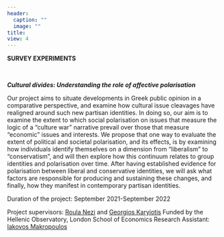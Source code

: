 ```yaml
---
header:
  caption: ""
  image: ""
title:
view: 4
---
```


**SURVEY EXPERIMENTS**

<br>

**_Cultural divides: Understanding the role of affective polarisation_**

Our project aims to situate developments in Greek public opinion in a comparative perspective, and examine
how cultural issue cleavages have realigned around such new partisan identities. In doing so, our aim is to
examine the extent to which social polarisation on issues that measure the logic of a “culture war” narrative
prevail over those that measure “economic” issues and interests. We propose that one way to evaluate the
extent of political and societal polarisation, and its effects, is by examining how individuals identify themselves
on a dimension from “liberalism” to “conservatism”, and will then explore how this continuum relates to group
identities and polarisation over time. After having established evidence for polarisation between liberal and
conservative identities, we will ask what factors are responsible for producing and sustaining these changes, and
finally, how they manifest in contemporary partisan identities.

Duration of the project: September 2021-September 2022

Project supervisors: [Roula Nezi](roulanezi.com) and [Georgios Karyiotis](https://www.gla.ac.uk/schools/socialpolitical/staff/georgioskaryotis/)
Funded by the Hellenic Observatory, London School of Economics
Research Assistant: [Iakovos Makropoulos](https://iakovos-makropoulos.netlify.app/)
